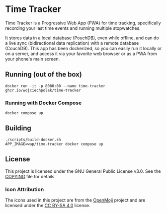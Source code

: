 # Time Tracker

Time Tracker is a Progressive Web App (PWA) for time tracking,
specifically recording your last time events and running multiple
stopwatches.

It stores data in a local database (PouchDB), even while offline,
and can do a live sync (bidirectional data replication) with a
remote database (CouchDB). This app has been dockerized, so you
can easily run it locally or on a server, and access it via your
favorite web browser or as a PWA from your phone's main screen.

## Running (out of the box)

```shell
docker run -it -p 8080:80 --name time-tracker ghcr.io/wojciechpolak/time-tracker
```

### Running with Docker Compose

```shell
docker compose up
```

## Building

```shell
./scripts/build-docker.sh
APP_IMAGE=wap/time-tracker docker compose up
```

## License

This project is licensed under the GNU General Public License v3.0.
See the [COPYING](COPYING) file for details.

### Icon Attribution

The icons used in this project are from the [OpenMoji](https://openmoji.org)
project and are licensed under the
[CC BY-SA 4.0](https://creativecommons.org/licenses/by-sa/4.0/) license.
